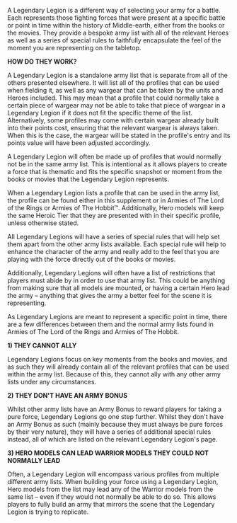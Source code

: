 A Legendary Legion is a different way of selecting your army for a battle. Each represents those fighting forces that were present at a specific battle or point in time within the history of Middle-earth, either from the books or the movies. They provide a bespoke army list with all of the relevant Heroes as well as a series of special rules to faithfully encapsulate the feel of the moment you are representing on the tabletop.

**HOW DO THEY WORK?**

A Legendary Legion is a standalone army list that is separate from all of the others presented elsewhere. It will list all of the profiles that can be used when fielding it, as well as any wargear that can be taken by the units and Heroes included. This may mean that a profile that could normally take a certain piece of wargear may not be able to take that piece of wargear in a Legendary Legion if it does not fit the specific theme of the list. Alternatively, some profiles may come with certain wargear already built into their points cost, ensuring that the relevant wargear is always taken. When this is the case, the wargear will be stated in the profile's entry and its points value will have been adjusted accordingly.

A Legendary Legion will often be made up of profiles that would normally not be in the same army list. This is intentional as it allows players to create a force that is thematic and fits the specific snapshot or moment from the books or movies that the Legendary Legion represents. 

When a Legendary Legion lists a profile that can be used in the army list, the profile can be found either in this supplement or in Armies of The Lord of the Rings or Armies of The Hobbit™. Additionally, Hero models will keep the same Heroic Tier that they are presented with in their specific profile, unless otherwise stated. 

All Legendary Legions will have a series of special rules that will help set them apart from the other army lists available. Each special rule will help to enhance the character of the army and really add to the feel that you are playing with the force directly out of the books or movies. 

Additionally, Legendary Legions will often have a list of restrictions that players must abide by in order to use that army list. This could be anything from making sure that all models are mounted, or having a certain Hero lead the army – anything that gives the army a better feel for the scene it is representing. 

As Legendary Legions are meant to represent a specific point in time, there are a few differences between them and the normal army lists found in Armies of The Lord of the Rings and Armies of The Hobbit.

**1) THEY CANNOT ALLY**

Legendary Legions focus on key moments from the books and movies, and as such they will already contain all of the relevant profiles that can be used within the army list. Because of this, they cannot ally with any other army lists under any circumstances.

**2) THEY DON'T HAVE AN ARMY BONUS**

Whilst other army lists have an Army Bonus to reward players for taking a pure force, Legendary Legions go one step further. Whilst they don't have an Army Bonus as such (mainly because they must always be pure forces by their very nature), they will have a series of additional special rules instead, all of which are listed on the relevant Legendary Legion's page. 

**3) HERO MODELS CAN LEAD WARRIOR MODELS THEY COULD NOT NORMALLY LEAD**

Often, a Legendary Legion will encompass various profiles from multiple different army lists. When building your force using a Legendary Legion, Hero models from the list may lead any of the Warrior models from the same list – even if they would not normally be able to do so. This allows players to fully build an army that mirrors the scene that the Legendary Legion is trying to replicate. 
